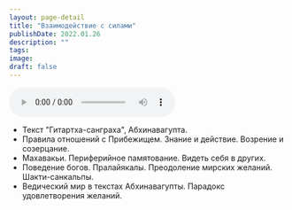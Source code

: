 ```yaml
---
layout: page-detail
title: "Взаимодействие с силами"
publishDate: 2022.01.26
description: ""
tags:
image:
draft: false
---
```


<audio title="2022.01.26 - Взаимодействие с силами.mp3" src="/upload/iblock/97e/97e0a51b32074ff68664701c5c54413d.mp3" controls=""></audio>

* Текст "Гитартха-санграха", Абхинавагупта.
* Правила отношений с Прибежищем. Знание и действие. Возрение и созерцание.
* Махавакьи. Периферийное памятование. Видеть себя в других.
* Поведение богов. Пралайякалы. Преодоление мирских желаний. Шакти-санкальпы.
* Ведический мир в текстах Абхинавагупты. Парадокс удовлетворения желаний.

  
